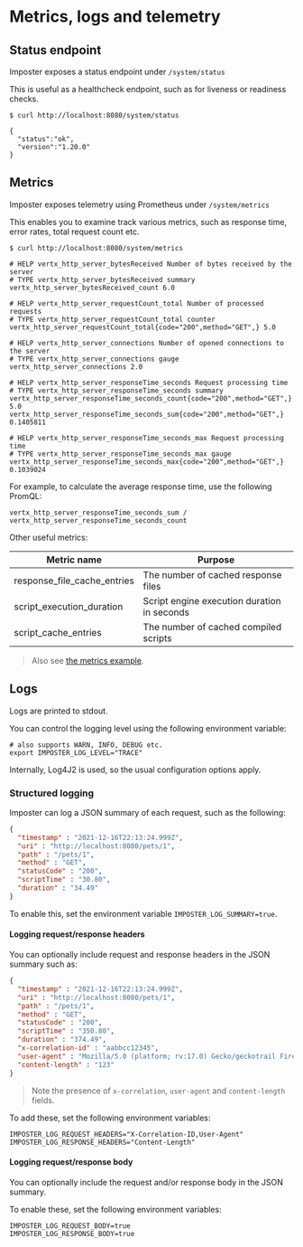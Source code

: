 # Metrics, logs and telemetry

## Status endpoint

Imposter exposes a status endpoint under `/system/status`

This is useful as a healthcheck endpoint, such as for liveness or readiness checks.

```shell
$ curl http://localhost:8080/system/status

{
  "status":"ok",
  "version":"1.20.0"
}
```

## Metrics

Imposter exposes telemetry using Prometheus under `/system/metrics`

This enables you to examine track various metrics, such as response time, error rates, total request count etc.

```shell
$ curl http://localhost:8080/system/metrics
    
# HELP vertx_http_server_bytesReceived Number of bytes received by the server
# TYPE vertx_http_server_bytesReceived summary
vertx_http_server_bytesReceived_count 6.0

# HELP vertx_http_server_requestCount_total Number of processed requests
# TYPE vertx_http_server_requestCount_total counter
vertx_http_server_requestCount_total{code="200",method="GET",} 5.0

# HELP vertx_http_server_connections Number of opened connections to the server
# TYPE vertx_http_server_connections gauge
vertx_http_server_connections 2.0

# HELP vertx_http_server_responseTime_seconds Request processing time
# TYPE vertx_http_server_responseTime_seconds summary
vertx_http_server_responseTime_seconds_count{code="200",method="GET",} 5.0
vertx_http_server_responseTime_seconds_sum{code="200",method="GET",} 0.1405811

# HELP vertx_http_server_responseTime_seconds_max Request processing time
# TYPE vertx_http_server_responseTime_seconds_max gauge
vertx_http_server_responseTime_seconds_max{code="200",method="GET",} 0.1039024
```

For example, to calculate the average response time, use the following PromQL:

    vertx_http_server_responseTime_seconds_sum / vertx_http_server_responseTime_seconds_count

Other useful metrics:

| Metric name                 | Purpose                                     |
|-----------------------------|---------------------------------------------|
| response_file_cache_entries | The number of cached response files         |
| script_execution_duration   | Script engine execution duration in seconds |
| script_cache_entries        | The number of cached compiled scripts       |

> Also see [the metrics example](https://github.com/outofcoffee/imposter/blob/main/examples/metrics).

## Logs

Logs are printed to stdout.

You can control the logging level using the following environment variable:
    
    # also supports WARN, INFO, DEBUG etc.
    export IMPOSTER_LOG_LEVEL="TRACE"

Internally, Log4J2 is used, so the usual configuration options apply.

### Structured logging

Imposter can log a JSON summary of each request, such as the following:

```json
{
  "timestamp" : "2021-12-16T22:13:24.999Z",
  "uri" : "http://localhost:8080/pets/1",
  "path" : "/pets/1",
  "method" : "GET",
  "statusCode" : "200",
  "scriptTime" : "30.80",
  "duration" : "34.49"
}
```

To enable this, set the environment variable `IMPOSTER_LOG_SUMMARY=true`.

#### Logging request/response headers

You can optionally include request and response headers in the JSON summary such as:

```json
{
  "timestamp" : "2021-12-16T22:13:24.999Z",
  "uri" : "http://localhost:8080/pets/1",
  "path" : "/pets/1",
  "method" : "GET",
  "statusCode" : "200",
  "scriptTime" : "350.80",
  "duration" : "374.49",
  "x-correlation-id" : "aabbcc12345",
  "user-agent" : "Mozilla/5.0 (platform; rv:17.0) Gecko/geckotrail Firefox/90",
  "content-length" : "123"
}
```

> Note the presence of `x-correlation`, `user-agent` and `content-length` fields.

To add these, set the following environment variables:

    IMPOSTER_LOG_REQUEST_HEADERS="X-Correlation-ID,User-Agent"
    IMPOSTER_LOG_RESPONSE_HEADERS="Content-Length"

#### Logging request/response body

You can optionally include the request and/or response body in the JSON summary.

To enable these, set the following environment variables:

    IMPOSTER_LOG_REQUEST_BODY=true
    IMPOSTER_LOG_RESPONSE_BODY=true
